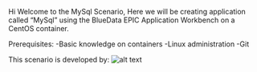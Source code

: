 Hi Welcome to the MySql Scenario,
Here we will be creating application called “MySql” using the BlueData EPIC Application Workbench on a CentOS container.

Prerequisites:
-Basic knowledge on containers
-Linux administration
-Git

This scenario is developed by:
![alt text](https://www.bluedata.com/wp-content/themes/bluedata/img/logo.png)
